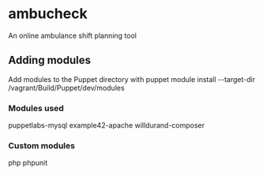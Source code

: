 # ambucheck
An online ambulance shift planning tool

## Adding modules
Add modules to the Puppet directory with
puppet module install <module name> --target-dir /vagrant/Build/Puppet/dev/modules

### Modules used
puppetlabs-mysql
example42-apache
willdurand-composer

### Custom modules
php
phpunit